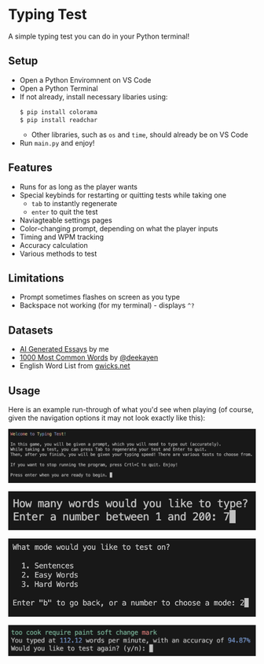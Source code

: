 # Typing Test
A simple typing test you can do in your Python terminal!

## Setup
- Open a Python Enviromnent on VS Code
- Open a Python Terminal
- If not already, install necessary libaries using:
    ```
    $ pip install colorama
    $ pip install readchar
    ```
    - Other libraries, such as `os` and `time`, should already be on VS Code
- Run `main.py` and enjoy!

## Features
- Runs for as long as the player wants
- Special keybinds for restarting or quitting tests while taking one
    - `tab` to instantly regenerate
    - `enter` to quit the test
- Naviagteable settings pages
- Color-changing prompt, depending on what the player inputs
- Timing and WPM tracking
- Accuracy calculation
- Various methods to test

## Limitations
- Prompt sometimes flashes on screen as you type
- Backspace not working (for my terminal) - displays `^?`

## Datasets
- [AI Generated Essays](https://github.com/vivaansinghvi07/ai-essay-dataset) by me
- [1000 Most Common Words](https://gist.github.com/deekayen/4148741#file-1-1000-txt) by [@deekayen](https://gist.github.com/deekayen)
- English Word List from [gwicks.net](http://www.gwicks.net/dictionaries.htm)

## Usage
Here is an example run-through of what you'd see when playing (of course, given the navigation options it may not look exactly like this):

![Introduction](example-imgs/intro.png)

![Length Settings](example-imgs/length-settings.png)

![Mode Settings](example-imgs/mode-settings.png)

![Test](example-imgs/testing.png)